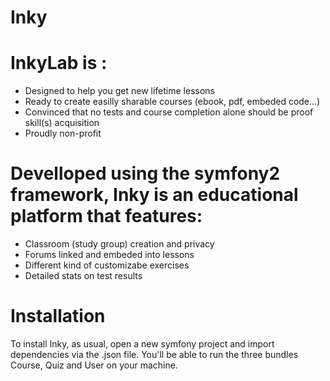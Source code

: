 Inky
====


InkyLab is :
============
- Designed to help you get new lifetime lessons
- Ready to create easilly sharable courses (ebook, pdf, embeded code...)
- Convinced that no tests and course completion alone should be proof skill(s) acquisition
- Proudly non-profit


Develloped using the symfony2 framework, Inky is an educational platform that features:
============
- Classroom (study group) creation and privacy
- Forums linked and embeded into lessons
- Different kind of customizabe exercises
- Detailed stats on test results


Installation
============
To install Inky, as usual, open a new symfony project and import dependencies via the .json file. You'll be able to run the three bundles Course, Quiz and User on your machine.
